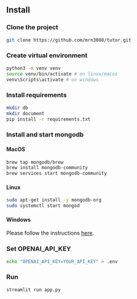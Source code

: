 ## Install
### Clone the project
```bash
git clone https://github.com/mrn3088/tutor.git
```
### Create virtual environment
```bash
python3 -m venv venv
source venv/bin/activate # on linux/macos
venv\Scripts\activate # on windows
```
### Install requirements
```bash
mkdir db
mkdir document
pip install -r requirements.txt
```
### Install and start mongodb
#### MacOS
```bash
brew tap mongodb/brew
brew install mongodb-community
brew services start mongodb-community
```
#### Linux
```bash
sudo apt-get install -y mongodb-org
sudo systemctl start mongod
```
#### Windows
Please follow the instructions [here](https://docs.mongodb.com/manual/tutorial/install-mongodb-on-windows/).
### Set OPENAI_API_KEY
```bash
echo "OPENAI_API_KEY=YOUR_API_KEY" > .env
```
### Run
```bash
streamlit run app.py
```